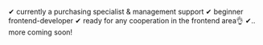 ✔ currently a purchasing specialist & management support 
✔ beginner frontend-developer 
✔ ready for any cooperation in the frontend area👌
✔.. more coming soon!

<!---
SandraSzewczyk/SandraSzewczyk is a ✨ special ✨ repository because its `README.md` (this file) appears on your GitHub profile.
You can click the Preview link to take a look at your changes.
--->
